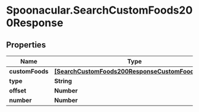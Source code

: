 # Spoonacular.SearchCustomFoods200Response

## Properties

Name | Type | Description | Notes
------------ | ------------- | ------------- | -------------
**customFoods** | [**[SearchCustomFoods200ResponseCustomFoodsInner]**](SearchCustomFoods200ResponseCustomFoodsInner.md) |  | 
**type** | **String** |  | 
**offset** | **Number** |  | 
**number** | **Number** |  | 


